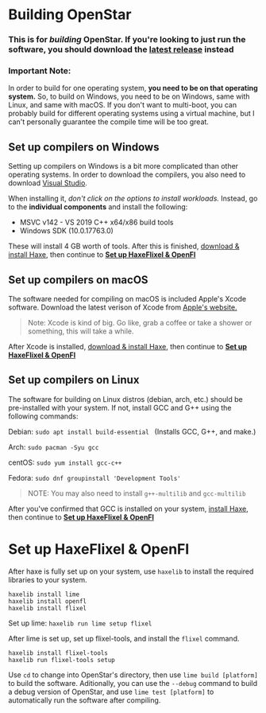 

# Building OpenStar
### This is for *building* OpenStar. If you're looking to just run the software, you should download the [latest release](https://github.com/mewtek/OpenStar/releases) instead

### Important Note:
In order to build for one operating system, **you need to be on that operating system.** So, to build on Windows, you need to be on Windows, same with Linux, and same with macOS. If you don't want to multi-boot, you can probably build for different operating systems using a virtual machine, but I can't personally guarantee the compile time will be too great.

## Set up compilers on Windows
Setting up compilers on Windows is a bit more complicated than other operating systems. In order to download the compilers, you also need to download [Visual Studio](https://visualstudio.microsoft.com/downloads/). 

When installing it, *don't click on the options to install workloads.* Instead, go to the **individual components** and install the following:

 - MSVC v142 - VS 2019 C++ x64/x86 build tools
 - Windows SDK (10.0.17763.0)

These will install 4 GB worth of tools. After this is finished, [download & install Haxe](https://haxe.org/download/), then continue to **[Set up HaxeFlixel & OpenFl](#set-up-haxeflixel--openfl)**

## Set up compilers on macOS
The software needed for compiling on macOS is included Apple's Xcode software. Download the latest verison of Xcode from [Apple's website.](https://developer.apple.com/xcode/) 
> Note: Xcode is kind of big. Go like, grab a coffee or take a shower or something, this will take a while.

After Xcode is installed, [download & install Haxe](https://haxe.org/download/), then continue to **[Set up HaxeFlixel & OpenFl](#set-up-haxeflixel--openfl)**

## Set up compilers on Linux
The software for building on Linux distros (debian, arch, etc.) should be pre-installed with your system. If not, install GCC and G++ using the following commands:

Debian: ``sudo apt install build-essential `` (Installs GCC, G++, and make.)

Arch: ``sudo pacman -Syu gcc``

centOS: ``sudo yum install gcc-c++``

Fedora: ``sudo dnf groupinstall 'Development Tools'``

> NOTE: You may also need to install ``g++-multilib`` and ``gcc-multilib``

After you've confirmed that GCC is installed on your system, [install Haxe](https://haxe.org/download/linux/), then continue to **[Set up HaxeFlixel & OpenFl](#set-up-haxeflixel--openfl)**


# Set up HaxeFlixel & OpenFl
After haxe is fully set up on your system, use ``haxelib`` to install the required libraries to your system.
```
haxelib install lime
haxelib install openfl
haxelib install flixel
```
Set up lime:
``haxelib run lime setup flixel``

After lime is set up, set up flixel-tools, and install the ``flixel`` command.
```
haxelib install flixel-tools
haxelib run flixel-tools setup
```

Use ``cd`` to change into OpenStar's directory, then use ``lime build [platform]`` to build the software. 
Aditionally, you can use the ``--debug`` command to build a debug version of OpenStar, and use ``lime test [platform]`` to automatically run the software after compiling.









